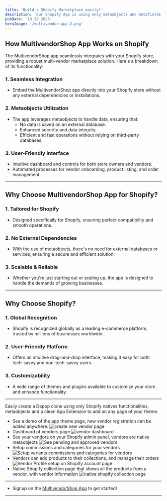 ```yaml
---
title: 'Build a Shopify Marketplace easily!'
description: 'Our Shopify App is using only metaobjects and metafields to connect with your shopify store.'
pubDate: '10 28 2023'
heroImage: '/multivendor-app-2.png'
---
```


## How MultivendorShop App Works on Shopify

The MultivendorShop app seamlessly integrates with your Shopify store, providing a robust multi-vendor marketplace solution. Here's a breakdown of its functionality:

### **1. Seamless Integration**
- Embed the MultivendorShop app directly into your Shopify store without any external dependencies or installations.

### **2. Metaobjects Utilization**
- The app leverages metaobjects to handle data, ensuring that:
  - No data is saved on an external database.
  - Enhanced security and data integrity.
  - Efficient and fast operations without relying on third-party databases.

### **3. User-Friendly Interface**
- Intuitive dashboard and controls for both store owners and vendors.
- Automated processes for vendor onboarding, product listing, and order management.

---

## Why Choose MultivendorShop App for Shopify?

### **1. Tailored for Shopify**
- Designed specifically for Shopify, ensuring perfect compatibility and smooth operations.

### **2. No External Dependencies**
- With the use of metaobjects, there's no need for external databases or services, ensuring a secure and efficient solution.

### **3. Scalable & Reliable**
- Whether you're just starting out or scaling up, the app is designed to handle the demands of growing businesses.

---

## Why Choose Shopify?

### **1. Global Recognition**
- Shopify is recognized globally as a leading e-commerce platform, trusted by millions of businesses worldwide.

### **2. User-Friendly Platform**
- Offers an intuitive drag-and-drop interface, making it easy for both tech-savvy and non-tech-savvy users.

### **3. Customizability**
- A wide range of themes and plugins available to customize your store and enhance functionality.

---
Easily create a Depop clone using only Shopify natives functionalities, metaobjects and a clean App Extension to add on any page of your theme.

- See a demo of the app theme page, new vendor registration can be added anywhere.
![create new vendor page](/customer-2.png)
- Dashboard of vendors page
![vendor dashboard](/customer-1.png)
- See your vendors on your Shopify admin panel, vendors are native metaobjects
![See pending and approved vendors](/customer-4.png)
- Setup commissions and categories for your vendors
![Setup variants commissions and categories for vendors](/customer-3.jpeg)
- Vendors can add products to their collections, and manage their orders
![Vendor Profile setup on Shopify account page](/customer-5.png)
- Native Shopify collection page that shows all the products from a vendor, with vendor information
![native shopify collection page](/customer-6.png)
***
- Signup on the [MultivendorShop App](https://multivendorshop.com) to get started!
***